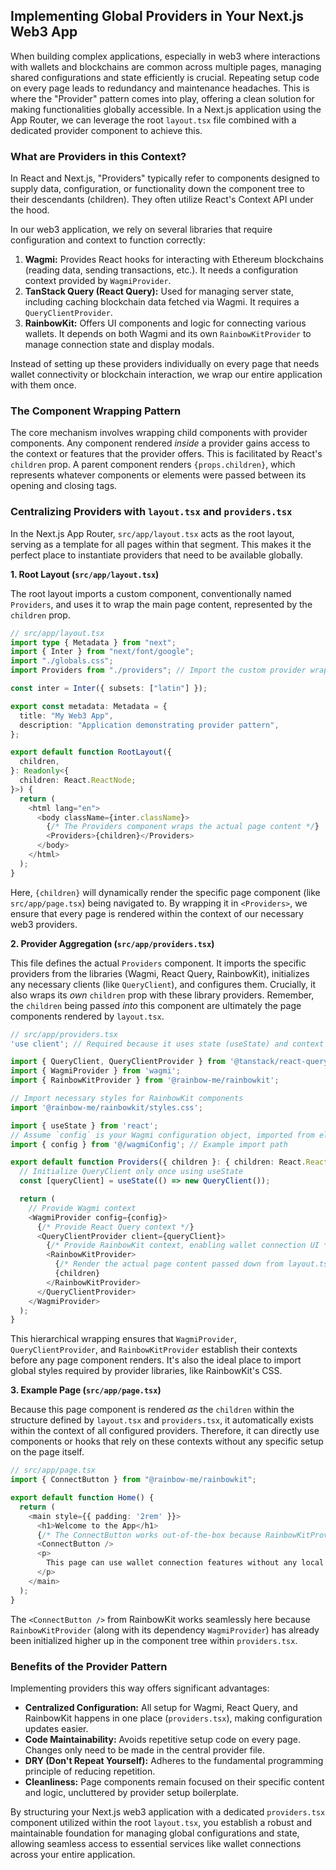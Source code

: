 ## Implementing Global Providers in Your Next.js Web3 App

When building complex applications, especially in web3 where interactions with wallets and blockchains are common across multiple pages, managing shared configurations and state efficiently is crucial. Repeating setup code on every page leads to redundancy and maintenance headaches. This is where the "Provider" pattern comes into play, offering a clean solution for making functionalities globally accessible. In a Next.js application using the App Router, we can leverage the root `layout.tsx` file combined with a dedicated provider component to achieve this.

### What are Providers in this Context?

In React and Next.js, "Providers" typically refer to components designed to supply data, configuration, or functionality down the component tree to their descendants (children). They often utilize React's Context API under the hood.

In our web3 application, we rely on several libraries that require configuration and context to function correctly:

1.  **Wagmi:** Provides React hooks for interacting with Ethereum blockchains (reading data, sending transactions, etc.). It needs a configuration context provided by `WagmiProvider`.
2.  **TanStack Query (React Query):** Used for managing server state, including caching blockchain data fetched via Wagmi. It requires a `QueryClientProvider`.
3.  **RainbowKit:** Offers UI components and logic for connecting various wallets. It depends on both Wagmi and its own `RainbowKitProvider` to manage connection state and display modals.

Instead of setting up these providers individually on every page that needs wallet connectivity or blockchain interaction, we wrap our entire application with them once.

### The Component Wrapping Pattern

The core mechanism involves wrapping child components with provider components. Any component rendered *inside* a provider gains access to the context or features that the provider offers. This is facilitated by React's `children` prop. A parent component renders `{props.children}`, which represents whatever components or elements were passed between its opening and closing tags.

### Centralizing Providers with `layout.tsx` and `providers.tsx`

In the Next.js App Router, `src/app/layout.tsx` acts as the root layout, serving as a template for all pages within that segment. This makes it the perfect place to instantiate providers that need to be available globally.

**1. Root Layout (`src/app/layout.tsx`)**

The root layout imports a custom component, conventionally named `Providers`, and uses it to wrap the main page content, represented by the `children` prop.

```typescript
// src/app/layout.tsx
import type { Metadata } from "next";
import { Inter } from "next/font/google";
import "./globals.css";
import Providers from "./providers"; // Import the custom provider wrapper

const inter = Inter({ subsets: ["latin"] });

export const metadata: Metadata = {
  title: "My Web3 App",
  description: "Application demonstrating provider pattern",
};

export default function RootLayout({
  children,
}: Readonly<{
  children: React.ReactNode;
}>) {
  return (
    <html lang="en">
      <body className={inter.className}>
        {/* The Providers component wraps the actual page content */}
        <Providers>{children}</Providers>
      </body>
    </html>
  );
}
```

Here, `{children}` will dynamically render the specific page component (like `src/app/page.tsx`) being navigated to. By wrapping it in `<Providers>`, we ensure that every page is rendered within the context of our necessary web3 providers.

**2. Provider Aggregation (`src/app/providers.tsx`)**

This file defines the actual `Providers` component. It imports the specific providers from the libraries (Wagmi, React Query, RainbowKit), initializes any necessary clients (like `QueryClient`), and configures them. Crucially, it also wraps its *own* `children` prop with these library providers. Remember, the `children` being passed *into* this component are ultimately the page components rendered by `layout.tsx`.

```typescript
// src/app/providers.tsx
'use client'; // Required because it uses state (useState) and context

import { QueryClient, QueryClientProvider } from '@tanstack/react-query';
import { WagmiProvider } from 'wagmi';
import { RainbowKitProvider } from '@rainbow-me/rainbowkit';

// Import necessary styles for RainbowKit components
import '@rainbow-me/rainbowkit/styles.css';

import { useState } from 'react';
// Assume `config` is your Wagmi configuration object, imported from elsewhere
import { config } from '@/wagmiConfig'; // Example import path

export default function Providers({ children }: { children: React.ReactNode }) {
  // Initialize QueryClient only once using useState
  const [queryClient] = useState(() => new QueryClient());

  return (
    // Provide Wagmi context
    <WagmiProvider config={config}>
      {/* Provide React Query context */}
      <QueryClientProvider client={queryClient}>
        {/* Provide RainbowKit context, enabling wallet connection UI */}
        <RainbowKitProvider>
          {/* Render the actual page content passed down from layout.tsx */}
          {children}
        </RainbowKitProvider>
      </QueryClientProvider>
    </WagmiProvider>
  );
}
```

This hierarchical wrapping ensures that `WagmiProvider`, `QueryClientProvider`, and `RainbowKitProvider` establish their contexts before any page component renders. It's also the ideal place to import global styles required by provider libraries, like RainbowKit's CSS.

**3. Example Page (`src/app/page.tsx`)**

Because this page component is rendered *as* the `children` within the structure defined by `layout.tsx` and `providers.tsx`, it automatically exists within the context of all configured providers. Therefore, it can directly use components or hooks that rely on these contexts without any specific setup on the page itself.

```typescript
// src/app/page.tsx
import { ConnectButton } from "@rainbow-me/rainbowkit";

export default function Home() {
  return (
    <main style={{ padding: '2rem' }}>
      <h1>Welcome to the App</h1>
      {/* The ConnectButton works out-of-the-box because RainbowKitProvider is wrapping this page */}
      <ConnectButton />
      <p>
        This page can use wallet connection features without any local setup.
      </p>
    </main>
  );
}
```

The `<ConnectButton />` from RainbowKit works seamlessly here because `RainbowKitProvider` (along with its dependency `WagmiProvider`) has already been initialized higher up in the component tree within `providers.tsx`.

### Benefits of the Provider Pattern

Implementing providers this way offers significant advantages:

*   **Centralized Configuration:** All setup for Wagmi, React Query, and RainbowKit happens in one place (`providers.tsx`), making configuration updates easier.
*   **Code Maintainability:** Avoids repetitive setup code on every page. Changes only need to be made in the central provider file.
*   **DRY (Don't Repeat Yourself):** Adheres to the fundamental programming principle of reducing repetition.
*   **Cleanliness:** Page components remain focused on their specific content and logic, uncluttered by provider setup boilerplate.

By structuring your Next.js web3 application with a dedicated `providers.tsx` component utilized within the root `layout.tsx`, you establish a robust and maintainable foundation for managing global configurations and state, allowing seamless access to essential services like wallet connections across your entire application.